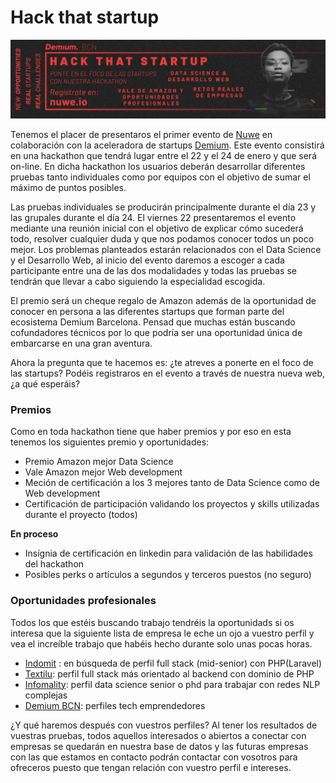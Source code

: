 # Hack that startup

![banner](/Assets/banner.jpeg)

Tenemos el placer de presentaros el primer evento de [Nuwe](https://nuwe.io) en colaboración con la aceleradora de startups [Demium](https://demium.com/). Este evento consistirá en una hackathon que tendrá lugar entre el 22 y el 24 de enero y que será on-line. En dicha hackathon los usuarios deberán desarrollar diferentes pruebas tanto individuales como por equipos con el objetivo de sumar el máximo de puntos posibles. 

Las pruebas individuales se producirán principalmente durante el día 23 y las grupales durante el día 24. El viernes 22 presentaremos el evento mediante una reunión inicial con el objetivo de explicar cómo sucederá todo, resolver cualquier duda y que nos podamos conocer todos un poco mejor. Los problemas planteados estarán relacionados con el Data Science y el Desarrollo Web, al inicio del evento daremos a escoger a cada participante entre una de las dos modalidades y todas las pruebas se tendrán que llevar a cabo siguiendo la especialidad escogida.

El premio será un cheque regalo de Amazon además de la oportunidad de conocer en persona a las diferentes startups que forman parte del ecosistema Demium Barcelona. Pensad que muchas están buscando cofundadores técnicos por lo que podría ser una oportunidad única de embarcarse en una gran aventura.

Ahora la pregunta que te hacemos es: ¿te atreves a ponerte en el foco de las startups? Podéis registraros en el evento a través de nuestra nueva web, ¿a qué esperáis?

### Premios 

Como en toda hackathon tiene que haber premios y por eso en esta tenemos los siguientes premio y oportunidades:

- Premio Amazon mejor Data Science
- Vale Amazon mejor Web development
- Meción de certificación a los 3 mejores tanto de Data Science como de Web development
- Certificación de participación validando los proyectos y skills utilizadas durante el proyecto (todos)

**En proceso**

- Insígnia de certificación en linkedin para validación de las habilidades del hackathon
- Posibles perks o artículos a segundos y terceros puestos (no seguro)


### Oportunidades profesionales

Todos los que estéis buscando trabajo tendréis la oportunidads si os interesa que la siguiente lista de empresa le eche un ojo a vuestro perfil  y vea el increíble trabajo que habéis hecho durante solo unas pocas horas.

- [Indomit](https://www.indomit.io/) : en búsqueda de perfil full stack (mid-senior) con PHP(Laravel)
- [Textilu](https://llama-oval-l9ft.squarespace.com/): perfil full stack más orientado al backend con dominio de PHP
- [Infomality](): perfil data science senior o phd para trabajar con redes NLP complejas
- [Demium BCN](https://demium.com/): perfiles tech emprendedores


¿Y qué haremos después con vuestros perfiles? Al tener los resultados de vuestras pruebas, todos aquellos interesados o abiertos a conectar con empresas se quedarán en nuestra base de datos y las futuras empresas con las que estamos en contacto podrán contactar con vosotros para ofreceros puesto que tengan relación con vuestro perfil e intereses.


